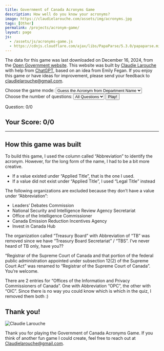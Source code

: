 ```yaml
---
title: Government of Canada Acronyms Game
description: How well do you know your acronyms?
image: https://claudielarouche.com/assets/img/acronyms.jpg
tags: [Other]
permalink: /projects/acronym-game/
layout: page
js:
  - /assets/js/acronyms-game.js
  - https://cdnjs.cloudflare.com/ajax/libs/PapaParse/5.3.0/papaparse.min.js
---
```


The data for this game was last downloaded on December 16, 2024, from the <a href="https://open.canada.ca/data/en/dataset/83320390-7715-43bc-a281-2049bf5d4232" target="_blank" rel="noopener noreferrer">Open Government website</a>. This website was built by <a href="https://claudielarouche.com/">Claudie Larouche</a> with help from <a href="https://openai.com/chatgpt" target="_blank" rel="noopener noreferrer">ChatGPT</a>, based on an idea from Emily Fegan. If you enjoy this game or have ideas for improvement, please send your feedback to <a href="mailto:claudielarouche@gmail.com">claudielarouche@gmail.com</a>.
        
<div>
<label for="game-mode" class="form-label">Choose the game mode:</label>
<select id="game-mode" class="form-select mb-3">
<option value="guessAcronym">Guess the Acronym from Department Name</option>
<option value="guessName">Guess the Department Name from Acronym</option>
</select>
</div>
<div>
<label for="question-count-select" class="form-label">Choose the number of questions:</label>
<select id="question-count-select" class="form-select mb-3">
<option value="10">10 Questions</option>
<option value="25">25 Questions</option>
<option value="50">50 Questions</option>
<option value="all" selected>All Questions</option>
</select>
<button id="start-game" class="btn btn-success">Play!</button>
</div>
<p id="progress-display">Question: 0/0</p>
<div id="game-area" class="mt-3" style="display: none;">
<p id="question"></p>
<input type="text" id="answer" class="form-control mb-3" onkeypress="checkEnter(event)">
<button id="validate-answer" class="btn btn-info">Validate Answer</button>

</div>
<div id="feedback" class="text-info mb-3"></div>
<button id="next-question" class="btn btn-secondary" style="display: none;">Next Question</button>
<div id="score-area">
<h2>Your Score: <span id="score">0</span>/<span id="total-questions">0</span></h2>
</div>

<hr>

## How this game was built

To build this game, I used the column called “Abbreviation” to identify the acronym. However, for the long form of the name, I had to be a bit more creative.
- If a value existed under “Applied Title”, that is the one I used.
- If a value did not exist under “Applied Title”, I used “Legal Title” instead

The following organizations are excluded because they don’t have a value under “Abbreviation”:

- Leaders’ Debates Commission
- National Security and Intelligence Review Agency Secretariat
- Office of the Intelligence Commissioner
- Canada Emission Reduction Incentives Agency
- Invest in Canada Hub

The organization called “Treasury Board” with Abbreviation of “TB” was removed since we have “Treasury Board Secretariat” / “TBS”. I’ve never heard of TB only, have you??

“Registrar of the Supreme Court of Canada and that portion of the federal public administration appointed under subsection 12(2) of the Supreme Court Act” was renamed to “Registrar of the Supreme Court of Canada”. You’re welcome.

There are 2 entries for “Offices of the Information and Privacy Commissioners of Canada”. One with Abbreviation “OPC”, the other with “OIC”. Since there is no way you could know which is which in the quiz, I removed them both :) 

## Thank you!

![Claudie Larouche](https://claudielarouche.com/assets/img/claudie.png)

Thank you for playing the Government of Canada Acronyms Game. If you think of another fun game I could create, feel free to reach out at Claudielarouche@gmail.com. 